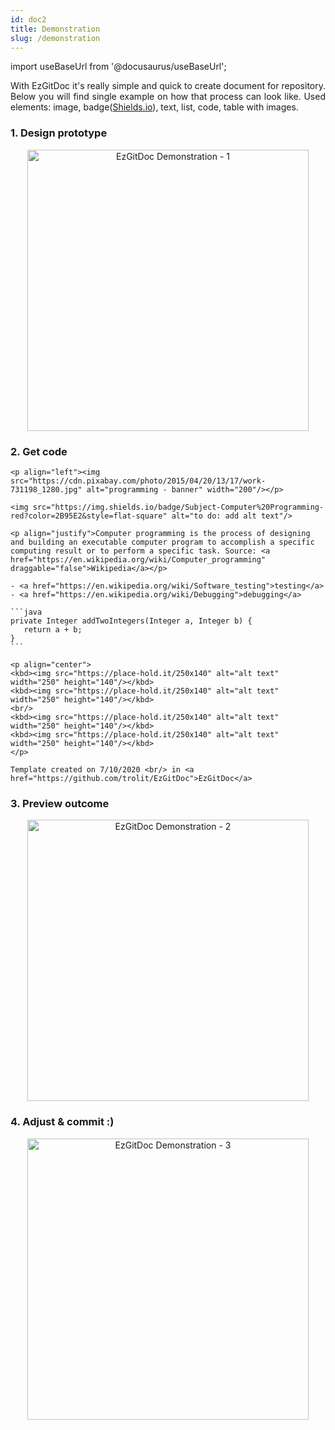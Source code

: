 ```yaml
---
id: doc2
title: Demonstration
slug: /demonstration
---
```


import useBaseUrl from '@docusaurus/useBaseUrl';

<p align="justify">
With EzGitDoc it's really simple and quick to create document for repository. Below you will find single example on how that process can look like. Used elements: image, badge(<a href="https://shields.io/">Shields.io</a>), text, list, code, table with images.
</p>

### 1. Design prototype

<p align="center">
<img src={useBaseUrl('img/demonstration/d01.PNG')} alt="EzGitDoc Demonstration - 1" height="450px"/>
</p>

### 2. Get code

````git
<p align="left"><img src="https://cdn.pixabay.com/photo/2015/04/20/13/17/work-731198_1280.jpg" alt="programming - banner" width="200"/></p>

<img src="https://img.shields.io/badge/Subject-Computer%20Programming-red?color=2B95E2&style=flat-square" alt="to do: add alt text"/>

<p align="justify">Computer programming is the process of designing and building an executable computer program to accomplish a specific computing result or to perform a specific task. Source: <a href="https://en.wikipedia.org/wiki/Computer_programming" draggable="false">Wikipedia</a></p>

- <a href="https://en.wikipedia.org/wiki/Software_testing">testing</a>
- <a href="https://en.wikipedia.org/wiki/Debugging">debugging</a>

```java
private Integer addTwoIntegers(Integer a, Integer b) {
   return a + b;
}
```

<p align="center">
<kbd><img src="https://place-hold.it/250x140" alt="alt text" width="250" height="140"/></kbd>
<kbd><img src="https://place-hold.it/250x140" alt="alt text" width="250" height="140"/></kbd>
<br/> 
<kbd><img src="https://place-hold.it/250x140" alt="alt text" width="250" height="140"/></kbd> 
<kbd><img src="https://place-hold.it/250x140" alt="alt text" width="250" height="140"/></kbd> 
</p>

Template created on 7/10/2020 <br/> in <a href="https://github.com/trolit/EzGitDoc">EzGitDoc</a>
````

### 3. Preview outcome

<p align="center">
<img src={useBaseUrl('img/demonstration/d02.PNG')} alt="EzGitDoc Demonstration - 2" height="450px"/>
</p>

### 4. Adjust & commit :)

<p align="center">
<img src={useBaseUrl('img/demonstration/d03.png')} alt="EzGitDoc Demonstration - 3" height="450px"/>
</p>